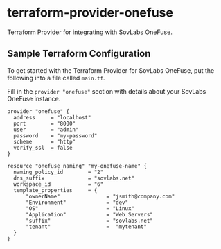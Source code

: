 # terraform-provider-onefuse
Terraform Provider for integrating with SovLabs OneFuse.

## Sample Terraform Configuration
To get started with the Terraform Provider for SovLabs OneFuse, put the following into a file called `main.tf`.

Fill in the `provider "onefuse"` section with details about your SovLabs OneFuse instance.

```hcl
provider "onefuse" {
  address     = "localhost"
  port        = "8000"
  user        = "admin"
  password    = "my-password"
  scheme      = "http"
  verify_ssl  = false
}

resource "onefuse_naming" "my-onefuse-name" {
  naming_policy_id        = "2"
  dns_suffix              = "sovlabs.net"
  workspace_id            = "6"
  template_properties     = {
      "ownerName"               = "jsmith@company.com"
      "Environment"             = "dev"
      "OS"                      = "Linux"
      "Application"             = "Web Servers"
      "suffix"                  = "sovlabs.net"
      "tenant"                  =  "mytenant"
  }
}
```